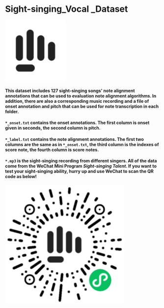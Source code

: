 # Sight-singing_Vocal _Dataset

<img src=".\images\icon.png" alt="Sight-singing Talent" style="zoom:150%;" />

#### This dataset includes 127 sight-singing songs' note alignment annotations that can be used to evaluation note alignment algorithms.  In addition, there are also a corresponding music recording and a file of onset annotation and pitch that can be used for note transcription  in each folder.

#### `*_onset.txt` contains the onset annotations. The first column is onset given in seconds, the second column is pitch.

#### `*_label.txt` contains the note alignment annotations. The first two columns are the same as in `*_onset.txt`, the third column is the indexes of score note, the fourth column is score notes.

#### `*.mp3` is the sight-singing recording from different singers. All of the data come from the WeChat   Mini Program *Sight-singing Talent*. If you want to test your sight-singing ability, hurry up and use WeChat to scan the QR code as below!

<img src=".\images\qr.jpg" alt="QR code" style="zoom:150%;" />

